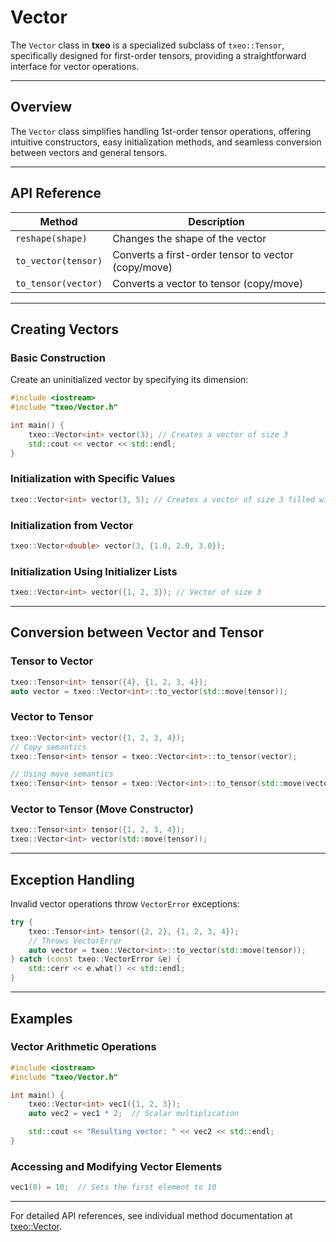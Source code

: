# Vector

The `Vector` class in **txeo** is a specialized subclass of `txeo::Tensor`, specifically designed for first-order tensors, providing a straightforward interface for vector operations.

---

## Overview

The `Vector` class simplifies handling 1st-order tensor operations, offering intuitive constructors, easy initialization methods, and seamless conversion between vectors and general tensors.

---

## API Reference

| Method                          | Description                                           |
|---------------------------------|-------------------------------------------------------|
| `reshape(shape)`                | Changes the shape of the vector                        |
| `to_vector(tensor)`             | Converts a first-order tensor to vector (copy/move)    |
| `to_tensor(vector)`             | Converts a vector to tensor (copy/move)                |

---

## Creating Vectors

### Basic Construction

Create an uninitialized vector by specifying its dimension:

```cpp
#include <iostream>
#include "txeo/Vector.h"

int main() {
    txeo::Vector<int> vector(3); // Creates a vector of size 3
    std::cout << vector << std::endl;
}
```

### Initialization with Specific Values

```cpp
txeo::Vector<int> vector(3, 5); // Creates a vector of size 3 filled with 5
```

### Initialization from Vector

```cpp
txeo::Vector<double> vector(3, {1.0, 2.0, 3.0});
```

### Initialization Using Initializer Lists

```cpp
txeo::Vector<int> vector({1, 2, 3}); // Vector of size 3
```

---

## Conversion between Vector and Tensor

### Tensor to Vector

```cpp
txeo::Tensor<int> tensor({4}, {1, 2, 3, 4});
auto vector = txeo::Vector<int>::to_vector(std::move(tensor));
```

### Vector to Tensor

```cpp
txeo::Vector<int> vector({1, 2, 3, 4});
// Copy semantics
txeo::Tensor<int> tensor = txeo::Vector<int>::to_tensor(vector);
```

```cpp
// Using move semantics
txeo::Tensor<int> tensor = txeo::Vector<int>::to_tensor(std::move(vector));
```

### Vector to Tensor (Move Constructor)

```cpp
txeo::Tensor<int> tensor({1, 2, 3, 4});
txeo::Vector<int> vector(std::move(tensor));
```

---

## Exception Handling

Invalid vector operations throw `VectorError` exceptions:

```cpp
try {
    txeo::Tensor<int> tensor({2, 2}, {1, 2, 3, 4});
    // Throws VectorError
    auto vector = txeo::Vector<int>::to_vector(std::move(tensor));
} catch (const txeo::VectorError &e) {
    std::cerr << e.what() << std::endl;
}
```

---

## Examples

### Vector Arithmetic Operations

```cpp
#include <iostream>
#include "txeo/Vector.h"

int main() {
    txeo::Vector<int> vec1({1, 2, 3});
    auto vec2 = vec1 * 2;  // Scalar multiplication

    std::cout << "Resulting vector: " << vec2 << std::endl;
}
```

### Accessing and Modifying Vector Elements

```cpp
vec1(0) = 10;  // Sets the first element to 10
```

---

For detailed API references, see individual method documentation at [txeo::Vector](https://txeo-doc.netlify.app/classtxeo_1_1_vector.html).
